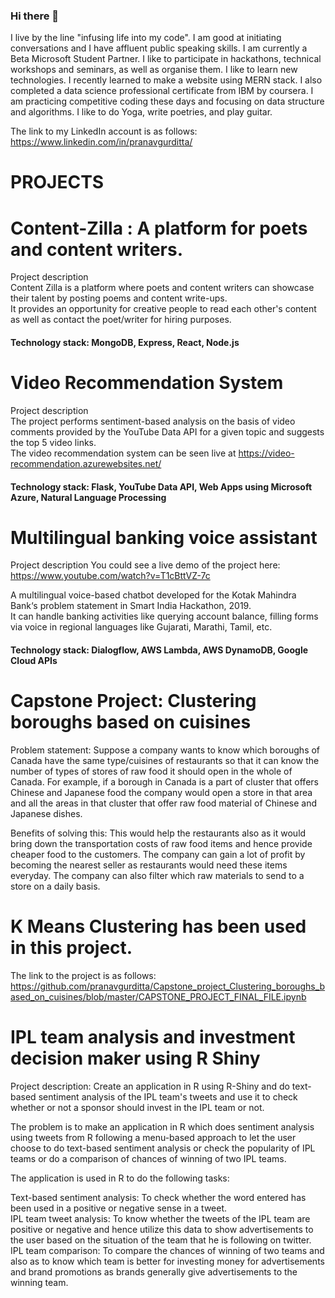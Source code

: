 ### Hi there 👋


I live by the line "infusing life into my code".
I am good at initiating conversations and I have affluent public speaking skills.
I am currently a Beta Microsoft Student Partner. I like to participate in hackathons, technical workshops and seminars, as well as organise them.
I like to learn new technologies. I recently learned to make a website using MERN stack. I also completed a data science professional certificate from IBM by coursera.
I am practicing competitive coding these days and focusing on data structure and algorithms.
I like to do Yoga, write poetries, and play guitar.

The link to my LinkedIn account is as follows:
https://www.linkedin.com/in/pranavgurditta/

# PROJECTS

# Content-Zilla : A platform for poets and content writers.


Project description  
Content Zilla is a platform where poets and content writers can showcase their talent by posting poems and content write-ups.  
It provides an opportunity for creative people to read each other's content as well as contact the poet/writer for hiring purposes.  
#### Technology stack: MongoDB, Express, React, Node.js  


# Video Recommendation System

Project description  
The project performs sentiment-based analysis on the basis of video comments provided by the YouTube Data API for a given topic and suggests the top 5 video links.  
The video recommendation system can be seen live at https://video-recommendation.azurewebsites.net/
#### Technology stack: Flask, YouTube Data API, Web Apps using Microsoft Azure, Natural Language Processing


# Multilingual banking voice assistant


Project description 
You could see a live demo of the project here:  
https://www.youtube.com/watch?v=T1cBttVZ-7c  

A multilingual voice-based chatbot developed for the Kotak Mahindra Bank‘s problem statement in Smart India Hackathon, 2019.  
It can handle banking activities like querying account balance, filling forms via voice in regional languages like Gujarati, Marathi, Tamil, etc.  
#### Technology stack: Dialogflow, AWS Lambda, AWS DynamoDB, Google Cloud APIs  


# Capstone Project: Clustering boroughs based on cuisines
Problem statement: Suppose a company wants to know which boroughs of Canada have the same type/cuisines of restaurants so that it can know the number of types of stores of raw food it should open in the whole of Canada. For example, if a borough in Canada is a part of cluster that offers Chinese and Japanese food the company would open a store in that area and all the areas in that cluster that offer raw food material of Chinese and Japanese dishes.

Benefits of solving this: This would help the restaurants also as it would bring down the transportation costs of raw food items and hence provide cheaper food to the customers. The company can gain a lot of profit by becoming the nearest seller as restaurants would need these items everyday. The company can also filter which raw materials to send to a store on a daily basis.

# K Means Clustering has been used in this project.

The link to the project is as follows: https://github.com/pranavgurditta/Capstone_project_Clustering_boroughs_based_on_cuisines/blob/master/CAPSTONE_PROJECT_FINAL_FILE.ipynb



# IPL team analysis and investment decision maker using R Shiny

Project description: Create an application in R using R-Shiny and do text-based sentiment analysis of the IPL team's tweets and use it to check whether or not a sponsor should invest in the IPL team or not.

The problem is to make an application in R which does sentiment analysis using tweets from R following a menu-based approach to let the user choose to do text-based sentiment analysis or check the popularity of IPL teams or do a comparison of chances of winning of two IPL teams.

The application is used in R to do the following tasks:

Text-based sentiment analysis: To check whether the word entered has been used in a positive or negative sense in a tweet.  
IPL team tweet analysis: To know whether the tweets of the IPL team are positive or negative and hence utilize this data to show advertisements to the user based on the situation of the team that he is following on twitter.  
IPL team comparison: To compare the chances of winning of two teams and also as to know which team is better for investing money for advertisements and brand promotions as brands generally give advertisements to the winning team.  
